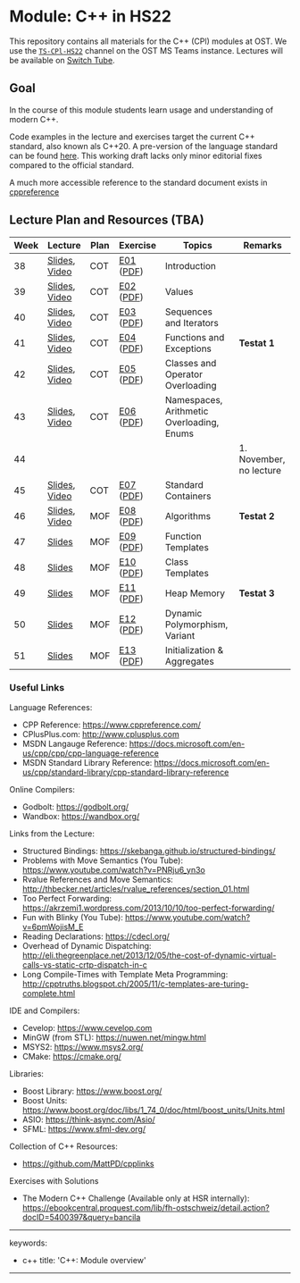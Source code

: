 # Module: C++ in HS22

This repository contains all materials for the C++ (CPl) modules at OST.
We use the [`TS-CPl-HS22`](https://teams.microsoft.com/l/team/19%3afklDlnHjSarVrkvYZo1vHV3iWwNWWSDbqihG1H_RJcI1%40thread.tacv2/conversations?groupId=768978a4-af2b-4c69-827c-57e07334518c&tenantId=a6e70fa3-1c7a-4aa2-a25e-836eea52ca22) channel on the OST MS Teams instance.
Lectures will be available on [Switch Tube](https://tube.switch.ch/channels/889a82a4).

## Goal

In the course of this module students learn usage and understanding of modern C++.

Code examples in the lecture and exercises target the current C++ standard, also known als C++20.
A pre-version of the language standard can be found [here](http://www.open-std.org/jtc1/sc22/wg21/docs/papers/2017/n4659.pdf).
This working draft lacks only minor editorial fixes compared to the official standard.

A much more accessible reference to the standard document exists in [cppreference]( https://en.cppreference.com/w/)


## Lecture Plan and Resources (TBA)

| Week | Lecture                                                           | Plan | Exercise                                                                                | Topics                                                 | Remarks        |
|------|-------------------------------------------------------------------|------|-----------------------------------------------------------------------------------------|--------------------------------------------------------|----------------|
| 38   | [Slides](week01), [Video](https://tube.switch.ch/videos/41b34752) | COT  | [E01](week01/README.md) ([PDF](http://cxx.pages.gitlab.ost.ch/cpl/week01.pdf)) | Introduction                                           |                |
| 39   | [Slides](week02), [Video](https://tube.switch.ch/videos/af786ac1) | COT  | [E02](week02/README.md) ([PDF](http://cxx.pages.gitlab.ost.ch/cpl/week02.pdf)) | Values                                                 |                |
| 40   | [Slides](week03), [Video](https://tube.switch.ch/videos/0216adb3) | COT  | [E03](week03/README.md) ([PDF](http://cxx.pages.gitlab.ost.ch/cpl/week03.pdf)) | Sequences and Iterators                                |                |
| 41   | [Slides](week04), [Video](https://tube.switch.ch/videos/ffb06a12) | COT  | [E04](week04/README.md) ([PDF](http://cxx.pages.gitlab.ost.ch/cpl/week04.pdf)) | Functions and Exceptions                               | **Testat 1**   |
| 42   | [Slides](week05), [Video](https://tube.switch.ch/videos/3f9e7d90) | COT  | [E05](week05/README.md) ([PDF](http://cxx.pages.gitlab.ost.ch/cpl/week05.pdf)) | Classes and Operator Overloading                       |                |
| 43   | [Slides](week06), [Video](https://tube.switch.ch/videos/cb762743) | COT  | [E06](week06/README.md) ([PDF](http://cxx.pages.gitlab.ost.ch/cpl/week06.pdf)) | Namespaces, Arithmetic Overloading, Enums              |                |
| 44   |   |   |  |  | 1. November, no lecture               |
| 45   | [Slides](week07), [Video](https://tube.switch.ch/videos/a00095cb) | COT  | [E07](week07/README.md) ([PDF](http://cxx.pages.gitlab.ost.ch/cpl/week07.pdf)) | Standard Containers                                    |                |
| 46   | [Slides](week08), [Video](https://tube.switch.ch/videos/39d2de67) | MOF  | [E08](week08/README.md) ([PDF](http://cxx.pages.gitlab.ost.ch/cpl/week08.pdf)) | Algorithms                                             | **Testat 2**   |
| 47   | [Slides](week09)                                                  | MOF  | [E09](week09/README.md) ([PDF](http://cxx.pages.gitlab.ost.ch/cpl/week09.pdf)) | Function Templates                                     |                |
| 48   | [Slides](week10)                                                  | MOF  | [E10](week10/README.md) ([PDF](http://cxx.pages.gitlab.ost.ch/cpl/week10.pdf)) | Class Templates                                        |                |
| 49   | [Slides](week11)                                                  | MOF  | [E11](week11/README.md) ([PDF](http://cxx.pages.gitlab.ost.ch/cpl/week11.pdf)) | Heap Memory                                            | **Testat 3**   |
| 50   | [Slides](week12)                                                  | MOF  | [E12](week12/README.md) ([PDF](http://cxx.pages.gitlab.ost.ch/cpl/week12.pdf)) | Dynamic Polymorphism, Variant                          |                |
| 51   | [Slides](week13)                                                  | MOF  | [E13](week13/README.md) ([PDF](http://cxx.pages.gitlab.ost.ch/cpl/week13.pdf)) | Initialization & Aggregates                            |                |


### Useful Links

Language References:
- CPP Reference: https://www.cppreference.com/
- CPlusPlus.com: http://www.cplusplus.com
- MSDN Langauge Reference: https://docs.microsoft.com/en-us/cpp/cpp/cpp-language-reference
- MSDN Standard Library Reference: https://docs.microsoft.com/en-us/cpp/standard-library/cpp-standard-library-reference

Online Compilers:
- Godbolt: https://godbolt.org/
- Wandbox: https://wandbox.org/

Links from the Lecture:
- Structured Bindings: https://skebanga.github.io/structured-bindings/
- Problems with Move Semantics (You Tube): https://www.youtube.com/watch?v=PNRju6_yn3o
- Rvalue References and Move Semantics: http://thbecker.net/articles/rvalue_references/section_01.html
- Too Perfect Forwarding: https://akrzemi1.wordpress.com/2013/10/10/too-perfect-forwarding/
- Fun with Blinky (You Tube): https://www.youtube.com/watch?v=6pmWojisM_E
- Reading Declarations: https://cdecl.org/
- Overhead of Dynamic Dispatching: http://eli.thegreenplace.net/2013/12/05/the-cost-of-dynamic-virtual-calls-vs-static-crtp-dispatch-in-c
- Long Compile-Times with Template Meta Programming: http://cpptruths.blogspot.ch/2005/11/c-templates-are-turing-complete.html

IDE and Compilers:
- Cevelop: https://www.cevelop.com
- MinGW (from STL): https://nuwen.net/mingw.html
- MSYS2: https://www.msys2.org/
- CMake: https://cmake.org/

Libraries:
- Boost Library: https://www.boost.org/
- Boost Units: https://www.boost.org/doc/libs/1_74_0/doc/html/boost_units/Units.html
- ASIO: https://think-async.com/Asio/ 
- SFML: https://www.sfml-dev.org/

Collection of C++ Resources:
- https://github.com/MattPD/cpplinks

Exercises with Solutions
- The Modern C++ Challenge (Available only at HSR internally): https://ebookcentral.proquest.com/lib/fh-ostschweiz/detail.action?docID=5400397&query=bancila

---
keywords:
- c++
title: 'C++: Module overview'
---

